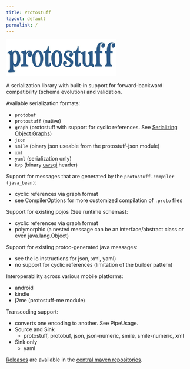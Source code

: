 ```yaml
---
title: Protostuff
layout: default
permalink: /
---
```


![protostuff](/images/protostuff_300x100.png)

A serialization library with built-in support for forward-backward compatibility (schema evolution) and validation.

Available serialization formats:

* `protobuf`
* `protostuff` (native)
* `graph` (protostuff with support for cyclic references. See [Serializing Object Graphs](/documentation/serializing-object-graphs/))
* `json`
* `smile` (binary json useable from the protostuff-json module)
* `xml`
* `yaml` (serialization only)
* `kvp` (binary [uwsgi](http://projects.unbit.it/uwsgi) header)

Support for messages that are generated by the `protostuff-compiler (java_bean)`:

* cyclic references via graph format
* see CompilerOptions for more customized compilation of `.proto` files

Support for existing pojos (See runtime schemas):

* cyclic references via graph format
* polymorphic (a nested message can be an interface/abstract class or even java.lang.Object)

Support for existing protoc-generated java messages:

* see the io instructions for json, xml, yaml)
* no support for cyclic references (limitation of the builder pattern)

Interoperability across various mobile platforms:

* android
* kindle
* j2me (protostuff-me module)

Transcoding support:

* converts one encoding to another. See PipeUsage.
* Source and Sink
    * protostuff, protobuf, json, json-numeric, smile, smile-numeric, xml
* Sink only
    * yaml

[Releases](https://github.com/protostuff/protostuff/releases) are available in the
[central maven repositories](http://mvnrepository.com/artifact/io.protostuff).